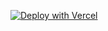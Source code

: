 [![Deploy with Vercel](https://vercel.com/button)](https://vercel.com/new/clone?repository-url=https%3A%2F%2Fgithub.com%2Fbibixx%2Fpjatk-ical-sync%2Ftree%2Fmain&env=PASSWORD,USERNAME)
